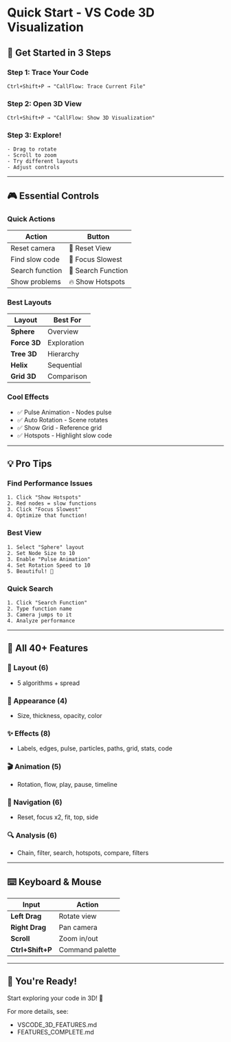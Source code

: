 # Quick Start - VS Code 3D Visualization

## 🚀 Get Started in 3 Steps

### Step 1: Trace Your Code
```
Ctrl+Shift+P → "CallFlow: Trace Current File"
```

### Step 2: Open 3D View
```
Ctrl+Shift+P → "CallFlow: Show 3D Visualization"
```

### Step 3: Explore!
```
- Drag to rotate
- Scroll to zoom
- Try different layouts
- Adjust controls
```

---

## 🎮 Essential Controls

### Quick Actions
| Action | Button |
|--------|--------|
| Reset camera | 🔄 Reset View |
| Find slow code | 🐌 Focus Slowest |
| Search function | 🔎 Search Function |
| Show problems | 🔥 Show Hotspots |

### Best Layouts
| Layout | Best For |
|--------|----------|
| **Sphere** | Overview |
| **Force 3D** | Exploration |
| **Tree 3D** | Hierarchy |
| **Helix** | Sequential |
| **Grid 3D** | Comparison |

### Cool Effects
- ✅ Pulse Animation - Nodes pulse
- ✅ Auto Rotation - Scene rotates
- ✅ Show Grid - Reference grid
- ✅ Hotspots - Highlight slow code

---

## 💡 Pro Tips

### Find Performance Issues
```
1. Click "Show Hotspots"
2. Red nodes = slow functions
3. Click "Focus Slowest"
4. Optimize that function!
```

### Best View
```
1. Select "Sphere" layout
2. Set Node Size to 10
3. Enable "Pulse Animation"
4. Set Rotation Speed to 10
5. Beautiful! 🎨
```

### Quick Search
```
1. Click "Search Function"
2. Type function name
3. Camera jumps to it
4. Analyze performance
```

---

## 🎯 All 40+ Features

### 📐 Layout (6)
- 5 algorithms + spread

### 🎨 Appearance (4)
- Size, thickness, opacity, color

### ✨ Effects (8)
- Labels, edges, pulse, particles, paths, grid, stats, code

### 🎬 Animation (5)
- Rotation, flow, play, pause, timeline

### 🎯 Navigation (6)
- Reset, focus x2, fit, top, side

### 🔍 Analysis (6)
- Chain, filter, search, hotspots, compare, filters

---

## ⌨️ Keyboard & Mouse

| Input | Action |
|-------|--------|
| **Left Drag** | Rotate view |
| **Right Drag** | Pan camera |
| **Scroll** | Zoom in/out |
| **Ctrl+Shift+P** | Command palette |

---

## 🎉 You're Ready!

Start exploring your code in 3D! 🚀

For more details, see:
- VSCODE_3D_FEATURES.md
- FEATURES_COMPLETE.md
